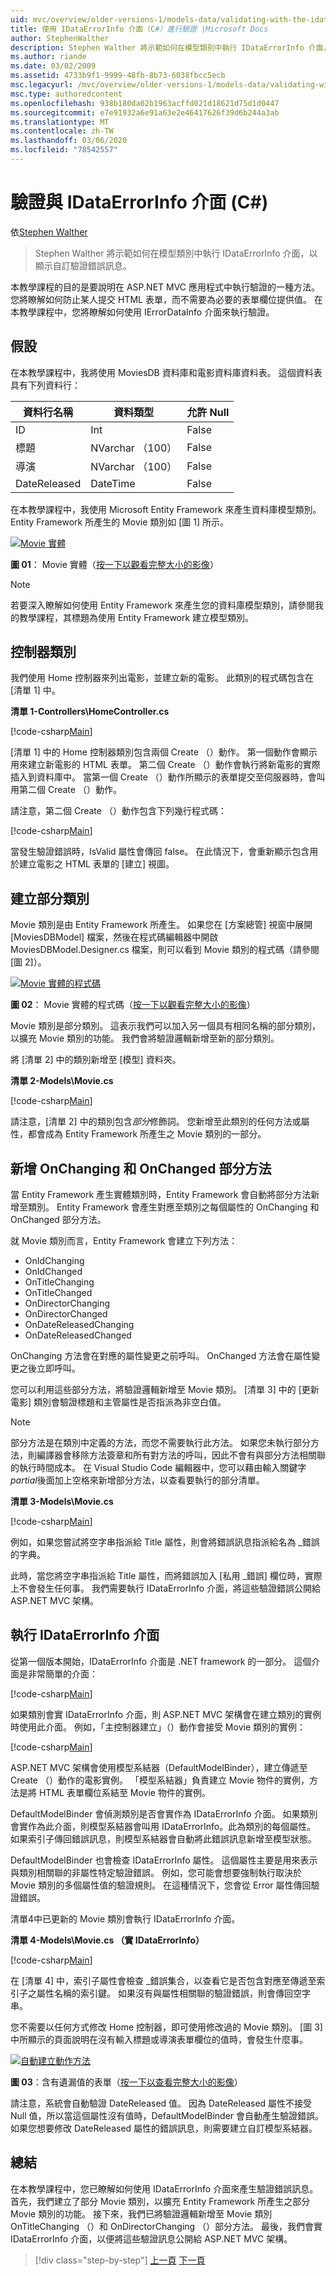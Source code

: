 ```yaml
---
uid: mvc/overview/older-versions-1/models-data/validating-with-the-idataerrorinfo-interface-cs
title: 使用 IDataErrorInfo 介面（C#）進行驗證 |Microsoft Docs
author: StephenWalther
description: Stephen Walther 將示範如何在模型類別中執行 IDataErrorInfo 介面，以顯示自訂驗證錯誤訊息。
ms.author: riande
ms.date: 03/02/2009
ms.assetid: 4733b9f1-9999-48fb-8b73-6038fbcc5ecb
msc.legacyurl: /mvc/overview/older-versions-1/models-data/validating-with-the-idataerrorinfo-interface-cs
msc.type: authoredcontent
ms.openlocfilehash: 938b180da02b1963acffd021d18621d75d1d0447
ms.sourcegitcommit: e7e91932a6e91a63e2e46417626f39d6b244a3ab
ms.translationtype: MT
ms.contentlocale: zh-TW
ms.lasthandoff: 03/06/2020
ms.locfileid: "78542557"
---
```

# <a name="validating-with-the-idataerrorinfo-interface-c"></a>驗證與 IDataErrorInfo 介面 (C#)

依[Stephen Walther](https://github.com/StephenWalther)

> Stephen Walther 將示範如何在模型類別中執行 IDataErrorInfo 介面，以顯示自訂驗證錯誤訊息。

本教學課程的目的是要說明在 ASP.NET MVC 應用程式中執行驗證的一種方法。 您將瞭解如何防止某人提交 HTML 表單，而不需要為必要的表單欄位提供值。 在本教學課程中，您將瞭解如何使用 IErrorDataInfo 介面來執行驗證。

## <a name="assumptions"></a>假設

在本教學課程中，我將使用 MoviesDB 資料庫和電影資料庫資料表。 這個資料表具有下列資料行：

<a id="0.5_table01"></a>

| **資料行名稱** | **資料類型** | **允許 Null** |
| --- | --- | --- |
| ID | Int | False |
| 標題 | NVarchar （100） | False |
| 導演 | NVarchar （100） | False |
| DateReleased | DateTime | False |

在本教學課程中，我使用 Microsoft Entity Framework 來產生資料庫模型類別。 Entity Framework 所產生的 Movie 類別如 [圖 1] 所示。

[![Movie 實體](validating-with-the-idataerrorinfo-interface-cs/_static/image1.jpg)](validating-with-the-idataerrorinfo-interface-cs/_static/image1.png)

**圖 01**： Movie 實體（[按一下以觀看完整大小的影像](validating-with-the-idataerrorinfo-interface-cs/_static/image2.png)）

> [!NOTE] 
> 
> 若要深入瞭解如何使用 Entity Framework 來產生您的資料庫模型類別，請參閱我的教學課程，其標題為使用 Entity Framework 建立模型類別。

## <a name="the-controller-class"></a>控制器類別

我們使用 Home 控制器來列出電影，並建立新的電影。 此類別的程式碼包含在 [清單 1] 中。

**清單 1-Controllers\HomeController.cs**

[!code-csharp[Main](validating-with-the-idataerrorinfo-interface-cs/samples/sample1.cs)]

[清單 1] 中的 Home 控制器類別包含兩個 Create （）動作。 第一個動作會顯示用來建立新電影的 HTML 表單。 第二個 Create （）動作會執行將新電影的實際插入到資料庫中。 當第一個 Create （）動作所顯示的表單提交至伺服器時，會叫用第二個 Create （）動作。

請注意，第二個 Create （）動作包含下列幾行程式碼：

[!code-csharp[Main](validating-with-the-idataerrorinfo-interface-cs/samples/sample2.cs)]

當發生驗證錯誤時，IsValid 屬性會傳回 false。 在此情況下，會重新顯示包含用於建立電影之 HTML 表單的 [建立] 視圖。

## <a name="creating-a-partial-class"></a>建立部分類別

Movie 類別是由 Entity Framework 所產生。 如果您在 [方案總管] 視窗中展開 [MoviesDBModel] 檔案，然後在程式碼編輯器中開啟 MoviesDBModel.Designer.cs 檔案，則可以看到 Movie 類別的程式碼（請參閱 [圖 2]）。

[![Movie 實體的程式碼](validating-with-the-idataerrorinfo-interface-cs/_static/image2.jpg)](validating-with-the-idataerrorinfo-interface-cs/_static/image3.png)

**圖 02**： Movie 實體的程式碼（[按一下以觀看完整大小的影像](validating-with-the-idataerrorinfo-interface-cs/_static/image4.png)）

Movie 類別是部分類別。 這表示我們可以加入另一個具有相同名稱的部分類別，以擴充 Movie 類別的功能。 我們會將驗證邏輯新增至新的部分類別。

將 [清單 2] 中的類別新增至 [模型] 資料夾。

**清單 2-Models\Movie.cs**

[!code-csharp[Main](validating-with-the-idataerrorinfo-interface-cs/samples/sample3.cs)]

請注意，[清單 2] 中的類別包含*部分*修飾詞。 您新增至此類別的任何方法或屬性，都會成為 Entity Framework 所產生之 Movie 類別的一部分。

## <a name="adding-onchanging-and-onchanged-partial-methods"></a>新增 OnChanging 和 OnChanged 部分方法

當 Entity Framework 產生實體類別時，Entity Framework 會自動將部分方法新增至類別。 Entity Framework 會產生對應至類別之每個屬性的 OnChanging 和 OnChanged 部分方法。

就 Movie 類別而言，Entity Framework 會建立下列方法：

- OnIdChanging
- OnIdChanged
- OnTitleChanging
- OnTitleChanged
- OnDirectorChanging
- OnDirectorChanged
- OnDateReleasedChanging
- OnDateReleasedChanged

OnChanging 方法會在對應的屬性變更之前呼叫。 OnChanged 方法會在屬性變更之後立即呼叫。

您可以利用這些部分方法，將驗證邏輯新增至 Movie 類別。 [清單 3] 中的 [更新電影] 類別會驗證標題和主管屬性是否指派為非空白值。

> [!NOTE] 
> 
> 部分方法是在類別中定義的方法，而您不需要執行此方法。 如果您未執行部分方法，則編譯器會移除方法簽章和所有對方法的呼叫，因此不會有與部分方法相關聯的執行時間成本。 在 Visual Studio Code 編輯器中，您可以藉由輸入關鍵字*partial*後面加上空格來新增部分方法，以查看要執行的部分清單。

**清單 3-Models\Movie.cs**

[!code-csharp[Main](validating-with-the-idataerrorinfo-interface-cs/samples/sample4.cs)]

例如，如果您嘗試將空字串指派給 Title 屬性，則會將錯誤訊息指派給名為 \_錯誤的字典。

此時，當您將空字串指派給 Title 屬性，而將錯誤加入 [私用 \_錯誤] 欄位時，實際上不會發生任何事。 我們需要執行 IDataErrorInfo 介面，將這些驗證錯誤公開給 ASP.NET MVC 架構。

## <a name="implementing-the-idataerrorinfo-interface"></a>執行 IDataErrorInfo 介面

從第一個版本開始，IDataErrorInfo 介面是 .NET framework 的一部分。 這個介面是非常簡單的介面：

[!code-csharp[Main](validating-with-the-idataerrorinfo-interface-cs/samples/sample5.cs)]

如果類別會實 IDataErrorInfo 介面，則 ASP.NET MVC 架構會在建立類別的實例時使用此介面。 例如，「主控制器建立」（）動作會接受 Movie 類別的實例：

[!code-csharp[Main](validating-with-the-idataerrorinfo-interface-cs/samples/sample6.cs)]

ASP.NET MVC 架構會使用模型系結器（DefaultModelBinder），建立傳遞至 Create （）動作的電影實例。 「模型系結器」負責建立 Movie 物件的實例，方法是將 HTML 表單欄位系結至 Movie 物件的實例。

DefaultModelBinder 會偵測類別是否會實作為 IDataErrorInfo 介面。 如果類別會實作為此介面，則模型系結器會叫用 IDataErrorInfo。此為類別的每個屬性。 如果索引子傳回錯誤訊息，則模型系結器會自動將此錯誤訊息新增至模型狀態。

DefaultModelBinder 也會檢查 IDataErrorInfo 屬性。 這個屬性主要是用來表示與類別相關聯的非屬性特定驗證錯誤。 例如，您可能會想要強制執行取決於 Movie 類別的多個屬性值的驗證規則。 在這種情況下，您會從 Error 屬性傳回驗證錯誤。

清單4中已更新的 Movie 類別會執行 IDataErrorInfo 介面。

**清單 4-Models\Movie.cs （實 IDataErrorInfo）**

[!code-csharp[Main](validating-with-the-idataerrorinfo-interface-cs/samples/sample7.cs)]

在 [清單 4] 中，索引子屬性會檢查 \_錯誤集合，以查看它是否包含對應至傳遞至索引子之屬性名稱的索引鍵。 如果沒有與屬性相關聯的驗證錯誤，則會傳回空字串。

您不需要以任何方式修改 Home 控制器，即可使用修改過的 Movie 類別。 [圖 3] 中所顯示的頁面說明在沒有輸入標題或導演表單欄位的值時，會發生什麼事。

[![自動建立動作方法](validating-with-the-idataerrorinfo-interface-cs/_static/image3.jpg)](validating-with-the-idataerrorinfo-interface-cs/_static/image5.png)

**圖 03**：含有遺漏值的表單（[按一下以查看完整大小的影像](validating-with-the-idataerrorinfo-interface-cs/_static/image6.png)）

請注意，系統會自動驗證 DateReleased 值。 因為 DateReleased 屬性不接受 Null 值，所以當這個屬性沒有值時，DefaultModelBinder 會自動產生驗證錯誤。 如果您想要修改 DateReleased 屬性的錯誤訊息，則需要建立自訂模型系結器。

## <a name="summary"></a>總結

在本教學課程中，您已瞭解如何使用 IDataErrorInfo 介面來產生驗證錯誤訊息。 首先，我們建立了部分 Movie 類別，以擴充 Entity Framework 所產生之部分 Movie 類別的功能。 接下來，我們已將驗證邏輯新增至 Movie 類別 OnTitleChanging （）和 OnDirectorChanging （）部分方法。 最後，我們會實 IDataErrorInfo 介面，以便將這些驗證訊息公開給 ASP.NET MVC 架構。

> [!div class="step-by-step"]
> [上一頁](performing-simple-validation-cs.md)
> [下一頁](validating-with-a-service-layer-cs.md)
